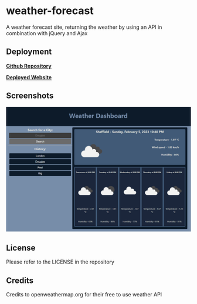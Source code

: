 # weather-forecast
A weather forecast site, returning the weather by using an API in combination with jQuery and Ajax

## Deployment

__[Github Repository](https://github.com/jbkennaugh/weather-forecast/)__

__[Deployed Website](https://jbkennaugh.github.io/weather-forecast/)__

## Screenshots 
![](./assets/images/website-screenshot.png)


## License

Please refer to the LICENSE in the repository

## Credits

Credits to openweathermap.org for their free to use weather API